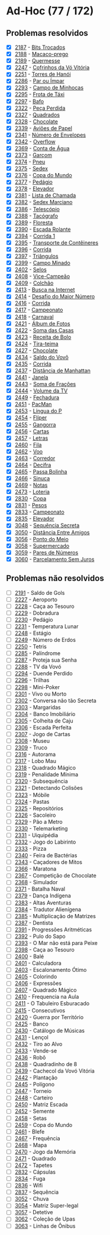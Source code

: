 # Ad-Hoc (77 / 172)



## Problemas resolvidos

- [x]  [2187](https://www.beecrowd.com.br/judge/pt/problems/view/2187) - [Bits Trocados](https://github.com/potigol/beecrowd/blob/master/src/2100/2187.poti)
- [x]  [2188](https://www.beecrowd.com.br/judge/pt/problems/view/2188) - [Macaco-prego](https://github.com/potigol/beecrowd/blob/master/src/2100/2188.poti)
- [x]  [2189](https://www.beecrowd.com.br/judge/pt/problems/view/2189) - [Quermesse](https://github.com/potigol/beecrowd/blob/master/src/2100/2189.poti)
- [x]  [2247](https://www.beecrowd.com.br/judge/pt/problems/view/2247) - [Cofrinhos da Vó Vitória](https://github.com/potigol/beecrowd/blob/master/src/2200/2247.poti)
- [x]  [2251](https://www.beecrowd.com.br/judge/pt/problems/view/2251) - [Torres de Hanói](https://github.com/potigol/beecrowd/blob/master/src/2200/2251.poti)
- [x]  [2286](https://www.beecrowd.com.br/judge/pt/problems/view/2286) - [Par ou Ímpar](https://github.com/potigol/beecrowd/blob/master/src/2200/2286.poti)
- [x]  [2293](https://www.beecrowd.com.br/judge/pt/problems/view/2293) - [Campo de Minhocas](https://github.com/potigol/beecrowd/blob/master/src/2200/2293.poti)
- [x]  [2295](https://www.beecrowd.com.br/judge/pt/problems/view/2295) - [Frota de Táxi](https://github.com/potigol/beecrowd/blob/master/src/2200/2295.poti)
- [x]  [2297](https://www.beecrowd.com.br/judge/pt/problems/view/2297) - [Bafo](https://github.com/potigol/beecrowd/blob/master/src/2200/2297.poti)
- [x]  [2322](https://www.beecrowd.com.br/judge/pt/problems/view/2322) - [Peça Perdida](https://github.com/potigol/beecrowd/blob/master/src/2300/2322.poti)
- [x]  [2327](https://www.beecrowd.com.br/judge/pt/problems/view/2327) - [Quadrados](https://github.com/potigol/beecrowd/blob/master/src/2300/2327.poti)
- [x]  [2328](https://www.beecrowd.com.br/judge/pt/problems/view/2328) - [Chocolate](https://github.com/potigol/beecrowd/blob/master/src/2300/2328.poti)
- [x]  [2339](https://www.beecrowd.com.br/judge/pt/problems/view/2339) - [Aviões de Papel](https://github.com/potigol/beecrowd/blob/master/src/2300/2339.poti)
- [x]  [2341](https://www.beecrowd.com.br/judge/pt/problems/view/2341) - [Número de Envelopes](https://github.com/potigol/beecrowd/blob/master/src/2300/2341.poti)
- [x]  [2342](https://www.beecrowd.com.br/judge/pt/problems/view/2342) - [Overflow](https://github.com/potigol/beecrowd/blob/master/src/2300/2342.poti)
- [x]  [2369](https://www.beecrowd.com.br/judge/pt/problems/view/2369) - [Conta de Água](https://github.com/potigol/beecrowd/blob/master/src/2300/2369.poti)
- [x]  [2373](https://www.beecrowd.com.br/judge/pt/problems/view/2373) - [Garçom](https://github.com/potigol/beecrowd/blob/master/src/2300/2373.poti)
- [x]  [2374](https://www.beecrowd.com.br/judge/pt/problems/view/2374) - [Pneu](https://github.com/potigol/beecrowd/blob/master/src/2300/2374.poti)
- [x]  [2375](https://www.beecrowd.com.br/judge/pt/problems/view/2375) - [Sedex](https://github.com/potigol/beecrowd/blob/master/src/2300/2375.poti)
- [x]  [2376](https://www.beecrowd.com.br/judge/pt/problems/view/2376) - [Copa do Mundo](https://github.com/potigol/beecrowd/blob/master/src/2300/2376.poti)
- [x]  [2377](https://www.beecrowd.com.br/judge/pt/problems/view/2377) - [Pedágio](https://github.com/potigol/beecrowd/blob/master/src/2300/2377.poti)
- [x]  [2378](https://www.beecrowd.com.br/judge/pt/problems/view/2378) - [Elevador](https://github.com/potigol/beecrowd/blob/master/src/2300/2378.poti)
- [x]  [2381](https://www.beecrowd.com.br/judge/pt/problems/view/2381) - [Lista de Chamada](https://github.com/potigol/beecrowd/blob/master/src/2300/2381.poti)
- [x]  [2382](https://www.beecrowd.com.br/judge/pt/problems/view/2382) - [Sedex Marciano](https://github.com/potigol/beecrowd/blob/master/src/2300/2382.poti)
- [x]  [2386](https://www.beecrowd.com.br/judge/pt/problems/view/2386) - [Telescópio](https://github.com/potigol/beecrowd/blob/master/src/2300/2386.poti)
- [x]  [2388](https://www.beecrowd.com.br/judge/pt/problems/view/2388) - [Tacógrafo](https://github.com/potigol/beecrowd/blob/master/src/2300/2388.poti)
- [x]  [2389](https://www.beecrowd.com.br/judge/pt/problems/view/2389) - [Floresta](https://github.com/potigol/beecrowd/blob/master/src/2300/2389.poti)
- [x]  [2390](https://www.beecrowd.com.br/judge/pt/problems/view/2390) - [Escada Rolante](https://github.com/potigol/beecrowd/blob/master/src/2300/2390.poti)
- [x]  [2394](https://www.beecrowd.com.br/judge/pt/problems/view/2394) - [Corrida 1](https://github.com/potigol/beecrowd/blob/master/src/2300/2394.poti)
- [x]  [2395](https://www.beecrowd.com.br/judge/pt/problems/view/2395) - [Transporte de Contêineres](https://github.com/potigol/beecrowd/blob/master/src/2300/2395.poti)
- [x]  [2396](https://www.beecrowd.com.br/judge/pt/problems/view/2396) - [Corrida](https://github.com/potigol/beecrowd/blob/master/src/2300/2396.poti)
- [x]  [2397](https://www.beecrowd.com.br/judge/pt/problems/view/2397) - [Triângulos](https://github.com/potigol/beecrowd/blob/master/src/2300/2397.poti)
- [x]  [2399](https://www.beecrowd.com.br/judge/pt/problems/view/2399) - [Campo Minado](https://github.com/potigol/beecrowd/blob/master/src/2300/2399.poti)
- [x]  [2402](https://www.beecrowd.com.br/judge/pt/problems/view/2402) - [Selos](https://github.com/potigol/beecrowd/blob/master/src/2400/2402.poti)
- [x]  [2408](https://www.beecrowd.com.br/judge/pt/problems/view/2408) - [Vice-Campeão](https://github.com/potigol/beecrowd/blob/master/src/2400/2408.poti)
- [x]  [2409](https://www.beecrowd.com.br/judge/pt/problems/view/2409) - [Colchão](https://github.com/potigol/beecrowd/blob/master/src/2400/2409.poti)
- [x]  [2413](https://www.beecrowd.com.br/judge/pt/problems/view/2413) - [Busca na Internet](https://github.com/potigol/beecrowd/blob/master/src/2400/2413.poti)
- [x]  [2414](https://www.beecrowd.com.br/judge/pt/problems/view/2414) - [Desafio do Maior Número](https://github.com/potigol/beecrowd/blob/master/src/2400/2414.poti)
- [x]  [2416](https://www.beecrowd.com.br/judge/pt/problems/view/2416) - [Corrida](https://github.com/potigol/beecrowd/blob/master/src/2400/2416.poti)
- [x]  [2417](https://www.beecrowd.com.br/judge/pt/problems/view/2417) - [Campeonato](https://github.com/potigol/beecrowd/blob/master/src/2400/2417.poti)
- [x]  [2418](https://www.beecrowd.com.br/judge/pt/problems/view/2418) - [Carnaval](https://github.com/potigol/beecrowd/blob/master/src/2400/2418.poti)
- [x]  [2421](https://www.beecrowd.com.br/judge/pt/problems/view/2421) - [Álbum de Fotos](https://github.com/potigol/beecrowd/blob/master/src/2400/2421.poti)
- [x]  [2422](https://www.beecrowd.com.br/judge/pt/problems/view/2422) - [Soma das Casas](https://github.com/potigol/beecrowd/blob/master/src/2400/2422.poti)
- [x]  [2423](https://www.beecrowd.com.br/judge/pt/problems/view/2423) - [Receita de Bolo](https://github.com/potigol/beecrowd/blob/master/src/2400/2423.poti)
- [x]  [2424](https://www.beecrowd.com.br/judge/pt/problems/view/2424) - [Tira-teima](https://github.com/potigol/beecrowd/blob/master/src/2400/2424.poti)
- [x]  [2427](https://www.beecrowd.com.br/judge/pt/problems/view/2427) - [Chocolate](https://github.com/potigol/beecrowd/blob/master/src/2400/2427.poti)
- [x]  [2434](https://www.beecrowd.com.br/judge/pt/problems/view/2434) - [Saldo do Vovô](https://github.com/potigol/beecrowd/blob/master/src/2400/2434.poti)
- [x]  [2435](https://www.beecrowd.com.br/judge/pt/problems/view/2435) - [Corrida](https://github.com/potigol/beecrowd/blob/master/src/2400/2435.poti)
- [x]  [2437](https://www.beecrowd.com.br/judge/pt/problems/view/2437) - [Distância de Manhattan](https://github.com/potigol/beecrowd/blob/master/src/2400/2437.poti)
- [x]  [2441](https://www.beecrowd.com.br/judge/pt/problems/view/2441) - [Janela](https://github.com/potigol/beecrowd/blob/master/src/2400/2441.poti)
- [x]  [2443](https://www.beecrowd.com.br/judge/pt/problems/view/2443) - [Soma de Frações](https://github.com/potigol/beecrowd/blob/master/src/2400/2443.poti)
- [x]  [2444](https://www.beecrowd.com.br/judge/pt/problems/view/2444) - [Volume da TV](https://github.com/potigol/beecrowd/blob/master/src/2400/2444.poti)
- [x]  [2449](https://www.beecrowd.com.br/judge/pt/problems/view/2449) - [Fechadura](https://github.com/potigol/beecrowd/blob/master/src/2400/2449.poti)
- [x]  [2451](https://www.beecrowd.com.br/judge/pt/problems/view/2451) - [PacMan](https://github.com/potigol/beecrowd/blob/master/src/2400/2451.poti)
- [x]  [2453](https://www.beecrowd.com.br/judge/pt/problems/view/2453) - [Língua do P](https://github.com/potigol/beecrowd/blob/master/src/2400/2453.poti)
- [x]  [2454](https://www.beecrowd.com.br/judge/pt/problems/view/2454) - [Flíper](https://github.com/potigol/beecrowd/blob/master/src/2400/2454.poti)
- [x]  [2455](https://www.beecrowd.com.br/judge/pt/problems/view/2455) - [Gangorra](https://github.com/potigol/beecrowd/blob/master/src/2400/2455.poti)
- [x]  [2456](https://www.beecrowd.com.br/judge/pt/problems/view/2456) - [Cartas](https://github.com/potigol/beecrowd/blob/master/src/2400/2456.poti)
- [x]  [2457](https://www.beecrowd.com.br/judge/pt/problems/view/2457) - [Letras](https://github.com/potigol/beecrowd/blob/master/src/2400/2457.poti)
- [x]  [2460](https://www.beecrowd.com.br/judge/pt/problems/view/2460) - [Fila](https://github.com/potigol/beecrowd/blob/master/src/2400/2460.poti)
- [x]  [2462](https://www.beecrowd.com.br/judge/pt/problems/view/2462) - [Voo](https://github.com/potigol/beecrowd/blob/master/src/2400/2462.poti)
- [x]  [2463](https://www.beecrowd.com.br/judge/pt/problems/view/2463) - [Corredor](https://github.com/potigol/beecrowd/blob/master/src/2400/2463.poti)
- [x]  [2464](https://www.beecrowd.com.br/judge/pt/problems/view/2464) - [Decifra](https://github.com/potigol/beecrowd/blob/master/src/2400/2464.poti)
- [x]  [2465](https://www.beecrowd.com.br/judge/pt/problems/view/2465) - [Passa Bolinha](https://github.com/potigol/beecrowd/blob/master/src/2400/2465.poti)
- [x]  [2466](https://www.beecrowd.com.br/judge/pt/problems/view/2466) - [Sinuca](https://github.com/potigol/beecrowd/blob/master/src/2400/2466.poti)
- [x]  [2469](https://www.beecrowd.com.br/judge/pt/problems/view/2469) - [Notas](https://github.com/potigol/beecrowd/blob/master/src/2400/2469.poti)
- [x]  [2473](https://www.beecrowd.com.br/judge/pt/problems/view/2473) - [Loteria](https://github.com/potigol/beecrowd/blob/master/src/2400/2473.poti)
- [x]  [2830](https://www.beecrowd.com.br/judge/pt/problems/view/2830) - [Copa](https://github.com/potigol/beecrowd/blob/master/src/2800/2830.poti)
- [x]  [2831](https://www.beecrowd.com.br/judge/pt/problems/view/2831) - [Pesos](https://github.com/potigol/beecrowd/blob/master/src/2800/2831.poti)
- [x]  [2833](https://www.beecrowd.com.br/judge/pt/problems/view/2833) - [Campeonato](https://github.com/potigol/beecrowd/blob/master/src/2800/2833.poti)
- [x]  [2835](https://www.beecrowd.com.br/judge/pt/problems/view/2835) - [Elevador](https://github.com/potigol/beecrowd/blob/master/src/2800/2835.poti)
- [x]  [3048](https://www.beecrowd.com.br/judge/pt/problems/view/3048) - [Sequência Secreta](https://github.com/potigol/beecrowd/blob/master/src/3000/3048.poti)
- [x]  [3050](https://www.beecrowd.com.br/judge/pt/problems/view/3050) - [Distância Entre Amigos](https://github.com/potigol/beecrowd/blob/master/src/3000/3050.poti)
- [x]  [3056](https://www.beecrowd.com.br/judge/pt/problems/view/3056) - [Ponto do Meio](https://github.com/potigol/beecrowd/blob/master/src/3000/3056.poti)
- [x]  [3058](https://www.beecrowd.com.br/judge/pt/problems/view/3058) - [Supermercado](https://github.com/potigol/beecrowd/blob/master/src/3000/3058.poti)
- [x]  [3059](https://www.beecrowd.com.br/judge/pt/problems/view/3059) - [Pares de Números](https://github.com/potigol/beecrowd/blob/master/src/3000/3059.poti)
- [x]  [3060](https://www.beecrowd.com.br/judge/pt/problems/view/3060) - [Parcelamento Sem Juros](https://github.com/potigol/beecrowd/blob/master/src/3000/3060.poti)

## Problemas não resolvidos

- [ ]  [2191](https://www.beecrowd.com.br/judge/pt/problems/view/2191) - Saldo de Gols
- [ ]  [2227](https://www.beecrowd.com.br/judge/pt/problems/view/2227) - Aeroporto
- [ ]  [2228](https://www.beecrowd.com.br/judge/pt/problems/view/2228) - Caça ao Tesouro
- [ ]  [2229](https://www.beecrowd.com.br/judge/pt/problems/view/2229) - Dobradura
- [ ]  [2230](https://www.beecrowd.com.br/judge/pt/problems/view/2230) - Pedágio
- [ ]  [2231](https://www.beecrowd.com.br/judge/pt/problems/view/2231) - Temperatura Lunar
- [ ]  [2248](https://www.beecrowd.com.br/judge/pt/problems/view/2248) - Estágio
- [ ]  [2249](https://www.beecrowd.com.br/judge/pt/problems/view/2249) - Número de Erdos
- [ ]  [2250](https://www.beecrowd.com.br/judge/pt/problems/view/2250) - Tetris
- [ ]  [2285](https://www.beecrowd.com.br/judge/pt/problems/view/2285) - Palíndrome
- [ ]  [2287](https://www.beecrowd.com.br/judge/pt/problems/view/2287) - Proteja sua Senha
- [ ]  [2288](https://www.beecrowd.com.br/judge/pt/problems/view/2288) - TV da Vovó
- [ ]  [2294](https://www.beecrowd.com.br/judge/pt/problems/view/2294) - Duende Perdido
- [ ]  [2296](https://www.beecrowd.com.br/judge/pt/problems/view/2296) - Trilhas
- [ ]  [2298](https://www.beecrowd.com.br/judge/pt/problems/view/2298) - Mini-Poker
- [ ]  [2301](https://www.beecrowd.com.br/judge/pt/problems/view/2301) - Vivo ou Morto
- [ ]  [2302](https://www.beecrowd.com.br/judge/pt/problems/view/2302) - Conversa não tão Secreta
- [ ]  [2303](https://www.beecrowd.com.br/judge/pt/problems/view/2303) - Margaridas
- [ ]  [2304](https://www.beecrowd.com.br/judge/pt/problems/view/2304) - Banco Imobiliário
- [ ]  [2305](https://www.beecrowd.com.br/judge/pt/problems/view/2305) - Colheita de Caju
- [ ]  [2306](https://www.beecrowd.com.br/judge/pt/problems/view/2306) - Escada Perfeita
- [ ]  [2307](https://www.beecrowd.com.br/judge/pt/problems/view/2307) - Jogo de Cartas
- [ ]  [2308](https://www.beecrowd.com.br/judge/pt/problems/view/2308) - Museu
- [ ]  [2309](https://www.beecrowd.com.br/judge/pt/problems/view/2309) - Truco
- [ ]  [2316](https://www.beecrowd.com.br/judge/pt/problems/view/2316) - Autorama
- [ ]  [2317](https://www.beecrowd.com.br/judge/pt/problems/view/2317) - Lobo Mau
- [ ]  [2318](https://www.beecrowd.com.br/judge/pt/problems/view/2318) - Quadrado Mágico
- [ ]  [2319](https://www.beecrowd.com.br/judge/pt/problems/view/2319) - Penalidade Mínima
- [ ]  [2320](https://www.beecrowd.com.br/judge/pt/problems/view/2320) - Subsequência
- [ ]  [2321](https://www.beecrowd.com.br/judge/pt/problems/view/2321) - Detectando Colisões
- [ ]  [2323](https://www.beecrowd.com.br/judge/pt/problems/view/2323) - Móbile
- [ ]  [2324](https://www.beecrowd.com.br/judge/pt/problems/view/2324) - Pastas
- [ ]  [2325](https://www.beecrowd.com.br/judge/pt/problems/view/2325) - Repositórios
- [ ]  [2326](https://www.beecrowd.com.br/judge/pt/problems/view/2326) - Sacoleiro
- [ ]  [2329](https://www.beecrowd.com.br/judge/pt/problems/view/2329) - Pão a Metro
- [ ]  [2330](https://www.beecrowd.com.br/judge/pt/problems/view/2330) - Telemarketing
- [ ]  [2331](https://www.beecrowd.com.br/judge/pt/problems/view/2331) - Uiquipédia
- [ ]  [2332](https://www.beecrowd.com.br/judge/pt/problems/view/2332) - Jogo do Labirinto
- [ ]  [2333](https://www.beecrowd.com.br/judge/pt/problems/view/2333) - Pizza
- [ ]  [2340](https://www.beecrowd.com.br/judge/pt/problems/view/2340) - Feira de Bactérias
- [ ]  [2343](https://www.beecrowd.com.br/judge/pt/problems/view/2343) - Caçadores de Mitos
- [ ]  [2366](https://www.beecrowd.com.br/judge/pt/problems/view/2366) - Maratona
- [ ]  [2367](https://www.beecrowd.com.br/judge/pt/problems/view/2367) - Competição de Chocolate
- [ ]  [2368](https://www.beecrowd.com.br/judge/pt/problems/view/2368) - Simulador
- [ ]  [2371](https://www.beecrowd.com.br/judge/pt/problems/view/2371) - Batalha Naval
- [ ]  [2379](https://www.beecrowd.com.br/judge/pt/problems/view/2379) - Dança Indígena
- [ ]  [2383](https://www.beecrowd.com.br/judge/pt/problems/view/2383) - Altas Aventuras
- [ ]  [2384](https://www.beecrowd.com.br/judge/pt/problems/view/2384) - Tradutor Alienígena
- [ ]  [2385](https://www.beecrowd.com.br/judge/pt/problems/view/2385) - Multiplicação de Matrizes
- [ ]  [2387](https://www.beecrowd.com.br/judge/pt/problems/view/2387) - Dentista
- [ ]  [2391](https://www.beecrowd.com.br/judge/pt/problems/view/2391) - Progressões Aritméticas
- [ ]  [2392](https://www.beecrowd.com.br/judge/pt/problems/view/2392) - Pulo do Sapo
- [ ]  [2393](https://www.beecrowd.com.br/judge/pt/problems/view/2393) - O Mar não está para Peixe
- [ ]  [2398](https://www.beecrowd.com.br/judge/pt/problems/view/2398) - Caça ao Tesouro
- [ ]  [2400](https://www.beecrowd.com.br/judge/pt/problems/view/2400) - Balé
- [ ]  [2401](https://www.beecrowd.com.br/judge/pt/problems/view/2401) - Calculadora
- [ ]  [2403](https://www.beecrowd.com.br/judge/pt/problems/view/2403) - Escalonamento Ótimo
- [ ]  [2405](https://www.beecrowd.com.br/judge/pt/problems/view/2405) - Colorindo
- [ ]  [2406](https://www.beecrowd.com.br/judge/pt/problems/view/2406) - Expressões
- [ ]  [2407](https://www.beecrowd.com.br/judge/pt/problems/view/2407) - Quadrado Mágico
- [ ]  [2410](https://www.beecrowd.com.br/judge/pt/problems/view/2410) - Frequencia na Aula
- [ ]  [2411](https://www.beecrowd.com.br/judge/pt/problems/view/2411) - O Tabuleiro Esburacado
- [ ]  [2415](https://www.beecrowd.com.br/judge/pt/problems/view/2415) - Consecutivos
- [ ]  [2420](https://www.beecrowd.com.br/judge/pt/problems/view/2420) - Guerra por Território
- [ ]  [2425](https://www.beecrowd.com.br/judge/pt/problems/view/2425) - Banco
- [ ]  [2430](https://www.beecrowd.com.br/judge/pt/problems/view/2430) - Catálogo de Músicas
- [ ]  [2431](https://www.beecrowd.com.br/judge/pt/problems/view/2431) - Lençol
- [ ]  [2432](https://www.beecrowd.com.br/judge/pt/problems/view/2432) - Tiro ao Alvo
- [ ]  [2433](https://www.beecrowd.com.br/judge/pt/problems/view/2433) - Vende-se
- [ ]  [2436](https://www.beecrowd.com.br/judge/pt/problems/view/2436) - Robô
- [ ]  [2438](https://www.beecrowd.com.br/judge/pt/problems/view/2438) - Quadradinho de 8
- [ ]  [2439](https://www.beecrowd.com.br/judge/pt/problems/view/2439) - Cachecol da Vovó Vitória
- [ ]  [2442](https://www.beecrowd.com.br/judge/pt/problems/view/2442) - Plantação
- [ ]  [2445](https://www.beecrowd.com.br/judge/pt/problems/view/2445) - Polígono
- [ ]  [2447](https://www.beecrowd.com.br/judge/pt/problems/view/2447) - Torneio
- [ ]  [2448](https://www.beecrowd.com.br/judge/pt/problems/view/2448) - Carteiro
- [ ]  [2450](https://www.beecrowd.com.br/judge/pt/problems/view/2450) - Matriz Escada
- [ ]  [2452](https://www.beecrowd.com.br/judge/pt/problems/view/2452) - Semente
- [ ]  [2458](https://www.beecrowd.com.br/judge/pt/problems/view/2458) - Setas
- [ ]  [2459](https://www.beecrowd.com.br/judge/pt/problems/view/2459) - Copa do Mundo
- [ ]  [2461](https://www.beecrowd.com.br/judge/pt/problems/view/2461) - Blefe
- [ ]  [2467](https://www.beecrowd.com.br/judge/pt/problems/view/2467) - Frequência
- [ ]  [2468](https://www.beecrowd.com.br/judge/pt/problems/view/2468) - Mapa
- [ ]  [2470](https://www.beecrowd.com.br/judge/pt/problems/view/2470) - Jogo da Memória
- [ ]  [2471](https://www.beecrowd.com.br/judge/pt/problems/view/2471) - Quadrado
- [ ]  [2472](https://www.beecrowd.com.br/judge/pt/problems/view/2472) - Tapetes
- [ ]  [2832](https://www.beecrowd.com.br/judge/pt/problems/view/2832) - Cápsulas
- [ ]  [2834](https://www.beecrowd.com.br/judge/pt/problems/view/2834) - Fuga
- [ ]  [2836](https://www.beecrowd.com.br/judge/pt/problems/view/2836) - Wifi
- [ ]  [2837](https://www.beecrowd.com.br/judge/pt/problems/view/2837) - Sequência
- [ ]  [3052](https://www.beecrowd.com.br/judge/pt/problems/view/3052) - Chuva
- [ ]  [3054](https://www.beecrowd.com.br/judge/pt/problems/view/3054) - Matriz Super-legal
- [ ]  [3057](https://www.beecrowd.com.br/judge/pt/problems/view/3057) - Detetive
- [ ]  [3062](https://www.beecrowd.com.br/judge/pt/problems/view/3062) - Coleção de Upas
- [ ]  [3063](https://www.beecrowd.com.br/judge/pt/problems/view/3063) - Linhas de Ônibus